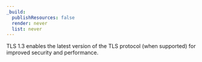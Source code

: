 ```yaml
---
_build:
  publishResources: false
  render: never
  list: never
---
```

TLS 1.3 enables the latest version of the TLS protocol (when supported) for improved security and performance.

